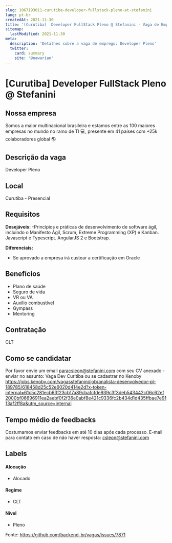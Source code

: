 ```yaml
---
slug: 1067193011-curutiba-developer-fullstack-pleno-at-stefanini
lang: pt-br
createdAt: 2021-11-30
title: '[Curutiba]  Developer FullStack Pleno @ Stefanini - Vaga de Emprego'
sitemap:
  lastModified: 2021-11-30
meta:
  description: 'Detalhes sobre a vaga de emprego: Developer Pleno'
  twitter:
    card: summary
    site: '@nawarian'
---
```


# [Curutiba]  Developer FullStack Pleno @ Stefanini

<!--
==================================================
Caso a vaga for remoto durante a pandemia informar no texto "Remoto durante o covid"
==================================================
-->
<!-- 
==================================================
POR FAVOR, SÓ POSTE SE A VAGA FOR PARA BACK-END!

Não faça distinção de gênero no título da vaga.

Use: "Back-End Developer" ao invés de 
"Desenvolvedor Back-End" \o/

Exemplo: `[São Paulo] Back-End Developer @ NOME DA EMPRESA`
==================================================
-->
<!--
==================================================
Caso a vaga for remoto durante a pandemia deixar a linha abaixo
==================================================
-->


## Nossa empresa

Somos a maior multinacional brasileira e estamos entre as 100 maiores empresas no mundo no ramo de TI 💻, presente em 41 países com +25k colaboradores global 🌎

## Descrição da vaga

Developer Pleno

## Local

Curutiba - Presencial 

## Requisitos

**Desejáveis:**
-Princípios e práticas de desenvolvimento de software ágil, incluindo o Manifesto Ágil, Scrum, Extreme Programming (XP) e Kanban.
Javascript e Typescript.
AngularJS 2 e Bootstrap.

**Diferenciais:**
- Se aprovado a empresa irá custear a certificação em Oracle

## Benefícios

- Plano de saúde
- Seguro de vida
- VR ou VA
- Auxílio combustível
- Gympass
- Mentoring


## Contratação

CLT

## Como se candidatar

Por favor envie um email paracsleon@stefanini.com com seu CV anexado - enviar no assunto: Vaga Dev Curitiba
ou se cadastrar no Kenoby 
https://jobs.kenoby.com/vagasstefanini/job/analista-desenvolvedor-pl-189785/618458d25c52e6020d414e2d?x-token-internal=61c5c281ecb63f23cb17a89cbafcfde939c3f3deb543442c06c62ef2000bf06696911ea2aebf0f2f36e0abf8e421c9336fc2b434d1d435ffbae7e9113af2ff8a&utm_source=internal

## Tempo médio de feedbacks

Costumamos enviar feedbacks em até 10 dias após cada processo.
E-mail para contato em caso de não haver resposta: csleon@stefanini.com

## Labels
<!-- retire os labels que não fazem sentido à vaga -->

#### Alocação
- Alocado


#### Regime
- CLT


#### Nível

- Pleno





Fonte: https://github.com/backend-br/vagas/issues/7871